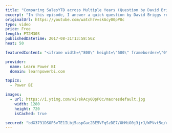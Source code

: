 ```yaml
---
title: "Comparing SalesYTD across Multiple Years (Question by David Briggs)"
excerpt: "In this episode, I answer a quick question by David Briggs regarding comparing SalesYTD across Multiple Years.  (I recorded this one on the road - in Minneapolis visiting my sister - so there's some background noise) Original Question: \"Good Evening.  Is there a DAX statement that would allow the graphing"
originalUrl: https://youtube.com/watch?v=skAcy00pP0c
type: video
price: Free
length: PT2M30S
publishedDateTime: 2017-08-31T13:58:56Z
heat: 50

featuredContent: "<iframe width=\"800\" height=\"500\" frameborder=\"0\" src=\"https://www.youtube.com/embed/skAcy00pP0c\" allow=\"accelerometer; autoplay; encrypted-media; gyroscope; picture-in-picture\" allowfullscreen></iframe>"

provider:
  name: Learn Power BI
  domain: learnpowerbi.com

topics:
  - Power BI

images:
  - url: https://i.ytimg.com/vi/skAcy00pP0c/maxresdefault.jpg
    width: 1280
    height: 720
    isCached: true

secured: "bdX3731DSOP3vTE1ILbj5aspGac2BE5VFqSzDE7/OHMiO0j3jrJ/WPVvt5e/u5OpGjXZ4fbkXwuQrtEBa2kOrTfbWalt/RGUugy6nCOw+lhFhyvpnDG1cYjefOkLziVb4UY7fCKR5E74a6A586mbO3Ftnpiczll7OXzldGq6z5A6Xwy2wfzn/1s+fLbc2wcUnY1jtW2aoqWpubLef9UhFzSfev80++HnphP0lpgNtr/X/FWpLbq+/f8Dm21z5+KvhAJSp0eIu85yt5elRawTJCqRFeWBnMs39QEAviLkDwlTszkIG0BUc6MzmMfX1jIGeH4TUKcOqKc7Z3DtmEnWjfO4mU0PbUKoGKDQ2+GRpFbdbwQP7iQ1rMEbYczBVGDfcFU1JXVTsRm8TYXq0qJDOyv6sF/LL4+OPJ2xpd/Q2yI=;QcrJs1Yuuyx6kMVrI5lRBw=="
---
```


